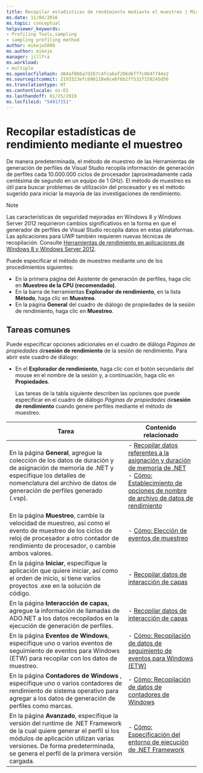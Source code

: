 ```yaml
---
title: Recopilar estadísticas de rendimiento mediante el muestreo | Microsoft Docs
ms.date: 11/04/2016
ms.topic: conceptual
helpviewer_keywords:
- Profiling Tools,sampling
- sampling profiling method
author: mikejo5000
ms.author: mikejo
manager: jillfra
ms.workload:
- multiple
ms.openlocfilehash: d84af066a7d267c4fca6af206d6ff7c064f744e2
ms.sourcegitcommit: 2193323efc608118e0ce6f6b2ff532f158245d56
ms.translationtype: HT
ms.contentlocale: es-ES
ms.lasthandoff: 01/25/2019
ms.locfileid: "54917151"
---
```

# <a name="collect-performance-statistics-by-using-sampling"></a>Recopilar estadísticas de rendimiento mediante el muestreo

De manera predeterminada, el método de muestreo de las Herramientas de generación de perfiles de Visual Studio recopila información de generación de perfiles cada 10.000.000 ciclos de procesador (aproximadamente cada centésima de segundo en un equipo de 1 GHz). El método de muestreo es útil para buscar problemas de utilización del procesador y es el método sugerido para iniciar la mayoría de las investigaciones de rendimiento.

> [!NOTE]
> Las características de seguridad mejoradas en Windows 8 y Windows Server 2012 requirieron cambios significativos en la forma en que el generador de perfiles de Visual Studio recopila datos en estas plataformas. Las aplicaciones para UWP también requieren nuevas técnicas de recopilación. Consulte [Herramientas de rendimiento en aplicaciones de Windows 8 y Windows Server 2012](../profiling/performance-tools-on-windows-8-and-windows-server-2012-applications.md).

Puede especificar el método de muestreo mediante uno de los procedimientos siguientes:

- En la primera página del Asistente de generación de perfiles, haga clic en **Muestreo de la CPU (recomendado)**.
- En la barra de herramientas **Explorador de rendimiento**, en la lista **Método**, haga clic en **Muestreo**.
- En la página **General** del cuadro de diálogo de propiedades de la sesión de rendimiento, haga clic en **Muestreo**.

## <a name="common-tasks"></a>Tareas comunes

Puede especificar opciones adicionales en el cuadro de diálogo _Páginas de propiedades de_**sesión de rendimiento** de la sesión de rendimiento. Para abrir este cuadro de diálogo:

- En el **Explorador de rendimiento**, haga clic con el botón secundario del mouse en el nombre de la sesión y, a continuación, haga clic en **Propiedades**.

  Las tareas de la tabla siguiente describen las opciones que puede especificar en el cuadro de diálogo _Páginas de propiedades de_**sesión de rendimiento** cuando genere perfiles mediante el método de muestreo.

|Tarea|Contenido relacionado|
|----------|---------------------|
|En la página **General**, agregue la colección de los datos de duración y de asignación de memoria de .NET y especifique los detalles de nomenclatura del archivo de datos de generación de perfiles generado (.vsp).|- [Recopilar datos referentes a la asignación y duración de memoria de .NET](../profiling/collecting-dotnet-memory-allocation-and-lifetime-data.md)<br />- [Cómo: Establecimiento de opciones de nombre de archivo de datos de rendimiento](../profiling/how-to-set-performance-data-file-name-options.md)|
|En la página **Muestreo**, cambie la velocidad de muestreo, así como el evento de muestreo de los ciclos de reloj de procesador a otro contador de rendimiento de procesador, o cambie ambos valores.|- [Cómo: Elección de eventos de muestreo](../profiling/how-to-choose-sampling-events.md)|
|En la página **Iniciar**, especifique la aplicación que quiere iniciar, así como el orden de inicio, si tiene varios proyectos .exe en la solución de código.|- [Recopilar datos de interacción de capas](../profiling/collecting-tier-interaction-data.md)|
|En la página **Interacción de capas**, agregue la información de llamadas de ADO.NET a los datos recopilados en la ejecución de generación de perfiles.|- [Recopilar datos de interacción de capas](../profiling/collecting-tier-interaction-data.md)|
|En la página **Eventos de Windows**, especifique uno o varios eventos de seguimiento de eventos para Windows (ETW) para recopilar con los datos de muestreo.|- [Cómo: Recopilación de datos de seguimiento de eventos para Windows (ETW)](../profiling/how-to-collect-event-tracing-for-windows-etw-data.md)|
|En la página **Contadores de Windows** , especifique uno o varios contadores de rendimiento de sistema operativo para agregar a los datos de generación de perfiles como marcas.|- [Cómo: Recopilación de datos de contadores de Windows](../profiling/how-to-collect-windows-counter-data.md)|
|En la página **Avanzado**, especifique la versión del runtime de .NET Framework de la cual quiere generar el perfil si los módulos de aplicación utilizan varias versiones. De forma predeterminada, se genera el perfil de la primera versión cargada.|- [Cómo: Especificación del entorno de ejecución de .NET Framework](../profiling/how-to-specify-the-dotnet-framework-runtime.md)|